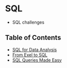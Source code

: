 # SQL

- SQL challenges

## Table of Contents

- [SQL for Data Analysis](challenge-001/README.md)
- [From Exel to SQL](challenge-002/README.md)
- [SQL Queries Made Easy](challenge-003/README.md)
